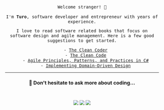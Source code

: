  <p align="center">
  <br>
  <br>
  <samp>Welcome stranger! 👋
    <br><br>I'm <strong>Turo</strong>, software developer and entrepreneur with years of experience.</samp>
</p>

<p align="center"> 
  <samp>I love to read software related books that focus on software design and agile management. Here is a few good suggestions to get started.</samp>
</p> 


<ul style="list-style: none;" align="center"> 
 <li style=""><samp>- <a href="https://www.oreilly.com/library/view/the-clean-coder/9780132542913/">The Clean Coder</a></samp></li> 
 <li style=""><samp>- <a href="https://www.oreilly.com/library/view/clean-code/9780136083238/">The Clean Code</a></samp></li> 
 <li style=""><samp>- <a href="https://www.oreilly.com/library/view/agile-principles-patterns/0131857258/">Agile Principles, Patterns, and Practices in C#</a></samp></li> 
 <li style=""><samp>- <a href="https://www.oreilly.com/library/view/implementing-domain-driven-design/9780133039900/">Implementing Domain-Driven Design</a></samp></li> 
</ul>

------------

<h3 align="center"> 💬 Don't hesitate to ask more about coding... </h3>
<br />
<p align="center">
<a href="https://www.linkedin.com/in/nylundturo/"><img src="https://img.shields.io/badge/linkedin-%230077B5.svg?&style=for-the-badge&logo=linkedin&logoColor=white"/></a>
<a href="https://twitter.com/TuroNylund"><img src="https://img.shields.io/badge/twitter-%230077B5.svg?&style=for-the-badge&logo=twitter&logoColor=white"/></a>
<a href="https://www.youtube.com/channel/UCa2jrsJNI6Lhzx4u3rPLfJQ"><img src="https://img.shields.io/badge/youtube-%23E4405F.svg?&style=for-the-badge&logo=youtube&logoColor=white"/></a>

</p> 


